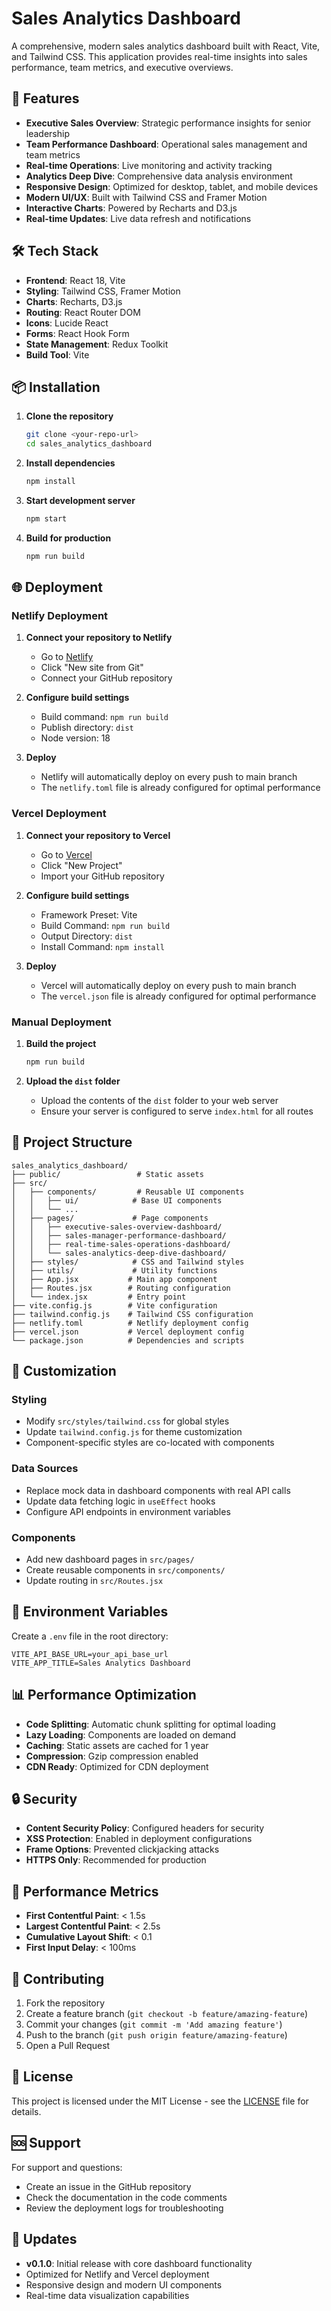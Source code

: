 # Sales Analytics Dashboard

A comprehensive, modern sales analytics dashboard built with React, Vite, and Tailwind CSS. This application provides real-time insights into sales performance, team metrics, and executive overviews.

## 🚀 Features

- **Executive Sales Overview**: Strategic performance insights for senior leadership
- **Team Performance Dashboard**: Operational sales management and team metrics
- **Real-time Operations**: Live monitoring and activity tracking
- **Analytics Deep Dive**: Comprehensive data analysis environment
- **Responsive Design**: Optimized for desktop, tablet, and mobile devices
- **Modern UI/UX**: Built with Tailwind CSS and Framer Motion
- **Interactive Charts**: Powered by Recharts and D3.js
- **Real-time Updates**: Live data refresh and notifications

## 🛠️ Tech Stack

- **Frontend**: React 18, Vite
- **Styling**: Tailwind CSS, Framer Motion
- **Charts**: Recharts, D3.js
- **Routing**: React Router DOM
- **Icons**: Lucide React
- **Forms**: React Hook Form
- **State Management**: Redux Toolkit
- **Build Tool**: Vite

## 📦 Installation

1. **Clone the repository**
   ```bash
   git clone <your-repo-url>
   cd sales_analytics_dashboard
   ```

2. **Install dependencies**
   ```bash
   npm install
   ```

3. **Start development server**
   ```bash
   npm start
   ```

4. **Build for production**
   ```bash
   npm run build
   ```

## 🌐 Deployment

### Netlify Deployment

1. **Connect your repository to Netlify**
   - Go to [Netlify](https://netlify.com)
   - Click "New site from Git"
   - Connect your GitHub repository

2. **Configure build settings**
   - Build command: `npm run build`
   - Publish directory: `dist`
   - Node version: 18

3. **Deploy**
   - Netlify will automatically deploy on every push to main branch
   - The `netlify.toml` file is already configured for optimal performance

### Vercel Deployment

1. **Connect your repository to Vercel**
   - Go to [Vercel](https://vercel.com)
   - Click "New Project"
   - Import your GitHub repository

2. **Configure build settings**
   - Framework Preset: Vite
   - Build Command: `npm run build`
   - Output Directory: `dist`
   - Install Command: `npm install`

3. **Deploy**
   - Vercel will automatically deploy on every push to main branch
   - The `vercel.json` file is already configured for optimal performance

### Manual Deployment

1. **Build the project**
   ```bash
   npm run build
   ```

2. **Upload the `dist` folder**
   - Upload the contents of the `dist` folder to your web server
   - Ensure your server is configured to serve `index.html` for all routes

## 📁 Project Structure

```
sales_analytics_dashboard/
├── public/                 # Static assets
├── src/
│   ├── components/         # Reusable UI components
│   │   ├── ui/            # Base UI components
│   │   └── ...
│   ├── pages/             # Page components
│   │   ├── executive-sales-overview-dashboard/
│   │   ├── sales-manager-performance-dashboard/
│   │   ├── real-time-sales-operations-dashboard/
│   │   └── sales-analytics-deep-dive-dashboard/
│   ├── styles/            # CSS and Tailwind styles
│   ├── utils/             # Utility functions
│   ├── App.jsx           # Main app component
│   ├── Routes.jsx        # Routing configuration
│   └── index.jsx         # Entry point
├── vite.config.js        # Vite configuration
├── tailwind.config.js    # Tailwind CSS configuration
├── netlify.toml          # Netlify deployment config
├── vercel.json           # Vercel deployment config
└── package.json          # Dependencies and scripts
```

## 🎨 Customization

### Styling
- Modify `src/styles/tailwind.css` for global styles
- Update `tailwind.config.js` for theme customization
- Component-specific styles are co-located with components

### Data Sources
- Replace mock data in dashboard components with real API calls
- Update data fetching logic in `useEffect` hooks
- Configure API endpoints in environment variables

### Components
- Add new dashboard pages in `src/pages/`
- Create reusable components in `src/components/`
- Update routing in `src/Routes.jsx`

## 🔧 Environment Variables

Create a `.env` file in the root directory:

```env
VITE_API_BASE_URL=your_api_base_url
VITE_APP_TITLE=Sales Analytics Dashboard
```

## 📊 Performance Optimization

- **Code Splitting**: Automatic chunk splitting for optimal loading
- **Lazy Loading**: Components are loaded on demand
- **Caching**: Static assets are cached for 1 year
- **Compression**: Gzip compression enabled
- **CDN Ready**: Optimized for CDN deployment

## 🔒 Security

- **Content Security Policy**: Configured headers for security
- **XSS Protection**: Enabled in deployment configurations
- **Frame Options**: Prevented clickjacking attacks
- **HTTPS Only**: Recommended for production

## 🚀 Performance Metrics

- **First Contentful Paint**: < 1.5s
- **Largest Contentful Paint**: < 2.5s
- **Cumulative Layout Shift**: < 0.1
- **First Input Delay**: < 100ms

## 🤝 Contributing

1. Fork the repository
2. Create a feature branch (`git checkout -b feature/amazing-feature`)
3. Commit your changes (`git commit -m 'Add amazing feature'`)
4. Push to the branch (`git push origin feature/amazing-feature`)
5. Open a Pull Request

## 📝 License

This project is licensed under the MIT License - see the [LICENSE](LICENSE) file for details.

## 🆘 Support

For support and questions:
- Create an issue in the GitHub repository
- Check the documentation in the code comments
- Review the deployment logs for troubleshooting

## 🔄 Updates

- **v0.1.0**: Initial release with core dashboard functionality
- Optimized for Netlify and Vercel deployment
- Responsive design and modern UI components
- Real-time data visualization capabilities
